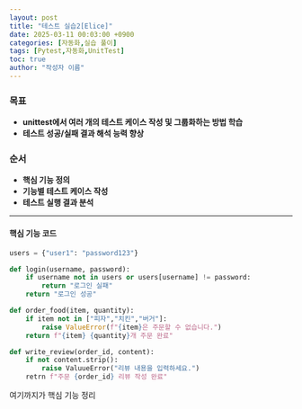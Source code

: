 ```yaml
---
layout: post
title: "테스트 실습2[Elice]"
date: 2025-03-11 00:03:00 +0900
categories: [자동화,실습 풀이]
tags: [Pytest,자동화,UnitTest]
toc: true
author: "작성자 이름"
---  
```


### 목표  
- **unittest에서 여러 개의 테스트 케이스 작성 및 그룹화하는 방법 학습**
- **테스트 성공/실패 결과 해석 능력 향상**  

### 순서  
- **핵심 기능 정의**
- **기능별 테스트 케이스 작성**
- **테스트 실행 결과 분석**

---  

#### 핵심 기능 코드  
```python
users = {"user1": "password123"}

def login(username, password):
    if username not in users or users[username] != password:
        return "로그인 실패"
    return "로그인 성공"

def order_food(item, quantity):
    if item not in ["피자","치킨","버거"]:
        raise ValueError(f"{item}은 주문할 수 없습니다.")
    return f"{item} {quantity}개 주문 완료"

def write_review(order_id, content):
    if not content.strip():
        raise ValuueError("리뷰 내용을 입력하세요.")
    retrn f"주문 {order_id} 리뷰 작성 완료"
```
여기까지가 핵심 기능 정리
